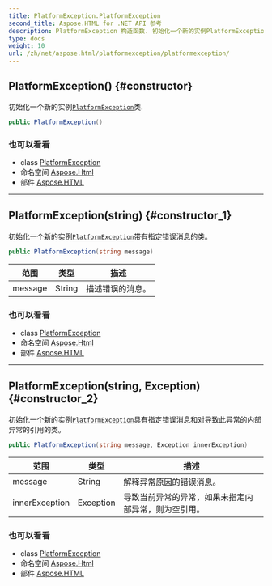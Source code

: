 ```yaml
---
title: PlatformException.PlatformException
second_title: Aspose.HTML for .NET API 参考
description: PlatformException 构造函数. 初始化一个新的实例PlatformException类.
type: docs
weight: 10
url: /zh/net/aspose.html/platformexception/platformexception/
---
```

## PlatformException() {#constructor}

初始化一个新的实例[`PlatformException`](../)类.

```csharp
public PlatformException()
```

### 也可以看看

* class [PlatformException](../)
* 命名空间 [Aspose.Html](../../platformexception/)
* 部件 [Aspose.HTML](../../../)

---

## PlatformException(string) {#constructor_1}

初始化一个新的实例[`PlatformException`](../)带有指定错误消息的类。

```csharp
public PlatformException(string message)
```

| 范围 | 类型 | 描述 |
| --- | --- | --- |
| message | String | 描述错误的消息。 |

### 也可以看看

* class [PlatformException](../)
* 命名空间 [Aspose.Html](../../platformexception/)
* 部件 [Aspose.HTML](../../../)

---

## PlatformException(string, Exception) {#constructor_2}

初始化一个新的实例[`PlatformException`](../)具有指定错误消息和对导致此异常的内部异常的引用的类。

```csharp
public PlatformException(string message, Exception innerException)
```

| 范围 | 类型 | 描述 |
| --- | --- | --- |
| message | String | 解释异常原因的错误消息。 |
| innerException | Exception | 导致当前异常的异常，如果未指定内部异常，则为空引用。 |

### 也可以看看

* class [PlatformException](../)
* 命名空间 [Aspose.Html](../../platformexception/)
* 部件 [Aspose.HTML](../../../)


